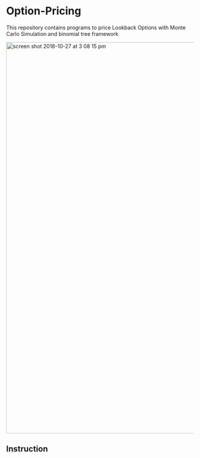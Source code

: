 # Option-Pricing
This repository contains programs to price Lookback Options with Monte Carlo Simulation and binomial tree framework<br>

<img width="1048" alt="screen shot 2018-10-27 at 3 08 15 pm" src="https://user-images.githubusercontent.com/24948460/47600859-5a9ba000-d9fa-11e8-8ef0-98632986883f.png">

## Instruction
